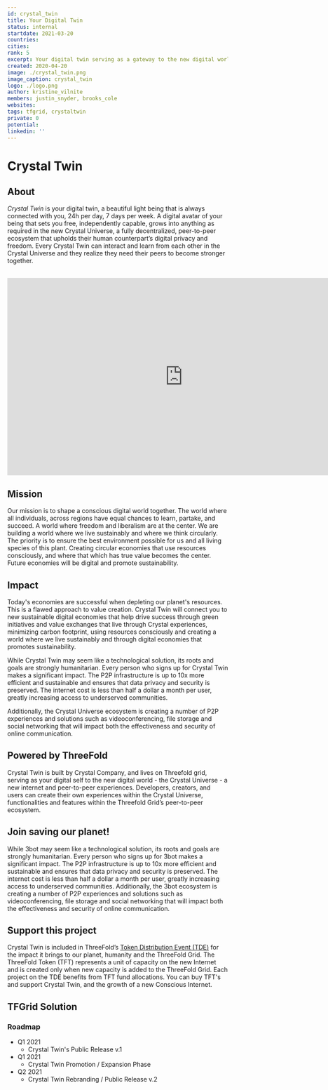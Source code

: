 ```yaml
---
id: crystal_twin
title: Your Digital Twin
status: internal
startdate: 2021-03-20
countries:
cities:
rank: 5
excerpt: Your digital twin serving as a gateway to the new digital world of peer-to-peer experiences.
created: 2020-04-20
image: ./crystal_twin.png
image_caption: crystal_twin
logo: ./logo.png
author: kristine_vilnite
members: justin_snyder, brooks_cole
websites:
tags: tfgrid, crystaltwin
private: 0
potential:
linkedin: ''
---
```



# Crystal Twin

## About

*Crystal Twin* is your digital twin, a beautiful light being that is always connected with you, 24h per day, 7 days per week. A digital avatar of your being that sets you free, independently capable, grows into anything as required in the new Crystal Universe, a fully decentralized, peer-to-peer ecosystem that upholds their human counterpart’s  digital privacy and freedom. Every Crystal Twin can interact and learn from each other in the Crystal Universe and they realize they need their peers to become stronger together.

<BR>

<iframe src="https://player.vimeo.com/video/412762729" width="800" height="450" frameborder="0" allow="autoplay; fullscreen" allowfullscreen></iframe>

<BR>

## Mission

Our mission is to shape a conscious digital world together. The world where all individuals, across regions have equal chances to learn, partake, and succeed. A world where freedom and liberalism are at the center. We are building a world where we live sustainably and where we think circularly. The priority is to ensure the best environment possible for us and all living species of this plant. Creating circular economies that use resources consciously, and where that which has true value becomes the center. Future economies will be digital and promote sustainability.

## Impact

Today's economies are successful when depleting our planet's resources. This is a flawed approach to value creation. Crystal Twin will connect you to new sustainable digital economies that help drive success through green initiatives and value exchanges that live through Crystal experiences, minimizing carbon footprint, using resources consciously and creating a world where we live sustainably and through digital economies that promotes sustainability.

While Crystal Twin may seem like a technological solution, its roots and goals are strongly humanitarian. Every person who signs up for Crystal Twin makes a significant impact. The P2P infrastructure is up to 10x more efficient and sustainable and ensures that data privacy and security is preserved. The internet cost is less than half a dollar a month per user, greatly increasing access to underserved communities. 

Additionally, the Crystal Universe ecosystem is creating a number of P2P experiences and solutions such as videoconferencing, file storage and social networking that will impact both the effectiveness and security of online communication.

 ## Powered by ThreeFold  

Crystal Twin is built by Crystal Company, and lives on Threefold grid, serving as your digital self to the new digital world - the Crystal Universe - a new internet and peer-to-peer experiences. Developers, creators, and users can create their own experiences within the Crystal Universe, functionalities and features within the Threefold Grid’s peer-to-peer ecosystem.

 ## Join saving our planet!

While 3bot may seem like a technological solution, its roots and goals are strongly humanitarian. Every person who signs up for 3bot makes a significant impact. The P2P infrastructure is up to 10x more efficient and sustainable and ensures that data privacy and security is preserved. The internet cost is less than half a dollar a month per user, greatly increasing access to underserved communities. Additionally, the 3bot ecosystem is creating a number of P2P experiences and solutions such as videoconferencing, file storage and social networking that will impact both the effectiveness and security of online communication.

## Support this project

Crystal Twin is included in ThreeFold’s [Token Distribution Event (TDE)](https://wiki.threefold.io/#/tdeoverview)</a> for the impact it brings to our planet, humanity and the ThreeFold Grid.
The ThreeFold Token (TFT) represents a unit of capacity on the new Internet and is created only when new capacity is added to the ThreeFold Grid.
Each project on the TDE benefits from TFT fund allocations. You can buy TFT's and support Crystal Twin, and the growth of a new Conscious Internet.

## TFGrid Solution

### Roadmap

- Q1 2021
  - Crystal Twin's Public Release v.1
- Q1 2021
  - Crystal Twin Promotion / Expansion Phase
- Q2 2021
  - Crystal Twin Rebranding / Public Release v.2
